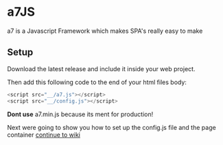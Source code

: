 # a7JS
a7 is a Javascript Framework which makes SPA's really easy to make

## Setup
Download the latest release and include it inside your web project.

Then add this following code to the end of your html files body:
```javascript
<script src="__/a7.js"></script>
<script src="__/config.js"></script>
```
**Dont use** a7.min.js because its ment for production!

Next were going to show you how to set up the config.js file and the page container
[continue to wiki](https://github.com/anton7r/a7JS/wiki/Setup)
